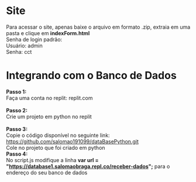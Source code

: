 # Site
Para acessar o site, apenas baixe o arquivo em formato .zip, extraia em uma pasta e clique em **indexForm.html**<br/>
Senha de login padrão:<br/>
Usuário: admin<br/>
Senha: cct<br/>

# Integrando com o Banco de Dados
**Passo 1:** <br/> 
Faça uma conta no replit: replit.com<br/>
<br/>
**Passo 2:** <br/> 
Crie um projeto em python no replit<br/> 
<br/> 
**Passo 3:** <br/> 
Copie o código disponível no seguinte link: https://github.com/salomao191099/dataBasePython.git<br/> 
Cole no projeto que foi criado em python
<br/> 
**Passo 4:** <br/> 
No script.js modifique a linha **var url = "https://database1.salomaobraga.repl.co/receber-dados";** para o endereço do seu banco de dados<br/>


